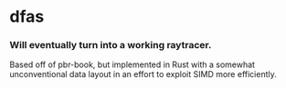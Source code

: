# dfas

### Will eventually turn into a working raytracer.

Based off of pbr-book, but implemented in Rust with a somewhat
unconventional data layout in an effort to exploit SIMD more efficiently.
